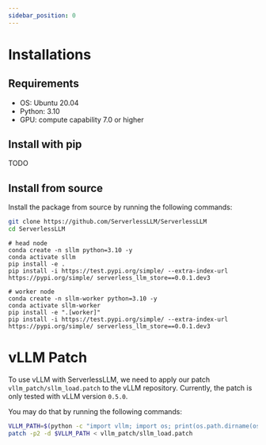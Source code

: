 ```yaml
---
sidebar_position: 0
---
```


# Installations

## Requirements
- OS: Ubuntu 20.04
- Python: 3.10
- GPU: compute capability 7.0 or higher

## Install with pip
TODO

## Install from source
Install the package from source by running the following commands:
```bash
git clone https://github.com/ServerlessLLM/ServerlessLLM
cd ServerlessLLM
```

```
# head node
conda create -n sllm python=3.10 -y
conda activate sllm
pip install -e .
pip install -i https://test.pypi.org/simple/ --extra-index-url https://pypi.org/simple/ serverless_llm_store==0.0.1.dev3

# worker node
conda create -n sllm-worker python=3.10 -y
conda activate sllm-worker
pip install -e ".[worker]"
pip install -i https://test.pypi.org/simple/ --extra-index-url https://pypi.org/simple/ serverless_llm_store==0.0.1.dev3
```

# vLLM Patch
To use vLLM with ServerlessLLM, we need to apply our patch `vllm_patch/sllm_load.patch` to the vLLM repository. Currently, the patch is only tested with vLLM version `0.5.0`.

You may do that by running the following commands:
```bash
VLLM_PATH=$(python -c "import vllm; import os; print(os.path.dirname(os.path.abspath(vllm.__file__)))")
patch -p2 -d $VLLM_PATH < vllm_patch/sllm_load.patch
```